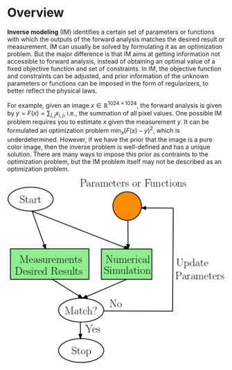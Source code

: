 # Overview

**Inverse modeling** (IM) identifies a certain set of parameters or functions with which the outputs of the forward analysis matches the desired result or measurement. IM can usually be solved by formulating it as an optimization problem. But the major difference is that IM aims at getting information not accessible to forward analysis, instead of obtaining an optimal value of a fixed objective function and set of constraints. In IM, the objective function and constraints can be adjusted, and prior information of the unknown parameters or functions can be imposed in the form of regularizers, to better reflect the physical laws. 

For example, given an image $x\in\mathbb{R}^{1024\times 1024}$, the forward analysis is given by $y = F(x) = \sum_{i,j} x_{i,j}$, i.e., the summation of all pixel values. One possible IM problem requires you to estimate $x$ given the measurement $y$. It can be formulated an optimization problem $\min_x (F(x)-y)^2$, which is underdetermined. However, if we have the prior that the image is a pure color image, then the inverse problem is well-defined and has a unique solution. There are many ways to impose this prior as contraints to the optimization problem, but the IM problem itself may not be described as an optimization problem. 

![](./asset/im.png)